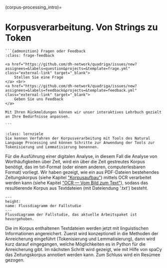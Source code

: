 (corpus-processing_intro)=
# Korpusverarbeitung. Von Strings zu Token

````{margin}
```{admonition} Fragen oder Feedback 
:class: frage-feedback

<a href="https://github.com/dh-network/quadriga/issues/new?assignees=&labels=question&projects=&template=frage.yml" class="external-link" target="_blank">
    Stellen Sie eine Frage
</a> <br>
<a href="https://github.com/dh-network/quadriga/issues/new?assignees=&labels=feedback&projects=&template=feedback.yml" class="external-link" target="_blank">
    Geben Sie uns Feedback
</a>

Mit Ihren Rückmeldungen können wir unser interaktives Lehrbuch gezielt an Ihre Bedürfnisse anpassen.

```
````
```{admonition} Groblernziel dieses Kapitels
:class: lernziele
Sie kennen Verfahren der Korpusverarbeitung mit Tools des Natural Language Processing und können Schritte zur Anwendung der Tools zur Tokenisierung und Lemmatisierung benennen.
```

Für die Ausführung einer digitalen Analyse, in diesem Fall die Analyse von Worthäufigkeiten über Zeit, wird ein über die Zeit gestreutes Korpus benötigt, das im txt-Format (oder einem anderen, computerlesbaren Format) vorliegt. Wir haben gezeigt, wie ein aus PDF-Dateien bestehendes Zeitungskorpus (siehe Kapitel ["Korpusaufbau"](corpus-collection_intro)) mittels OCR verarbeitet werden kann (siehe Kapitel ["OCR — Vom Bild zum Text"](ocr_intro)), sodass das resultierende Korpus aus Textdateien (mit Dateiendung '.txt') besteht.

```{figure} ../assets/images/flow-chart_corpus-processing.jpeg
---
height:
name: Flussdiagramm der Fallstudie
---
Flussdiagramm der Fallstudie, das aktuelle Arbeitspaket ist hevorgehoben.
```

Die im Korpus enthaltenen Textdateien werden jetzt mit linguistischen Informationen angereichert. Zuerst wird konzeptionell in die Methoden der Anreicherung eingeführt (Tokenisierung und Lemmatisierung), dann wird kurz darauf eingegangen, welche Möglichkeiten es in Python für die Anreicherung gibt. Im nächsten Schritt wird gezeigt, wie mit Hilfe von spaCy das Zeitungskorpus annotiert werden kann. Zum Schluss wird ein Resümee gezogen.
